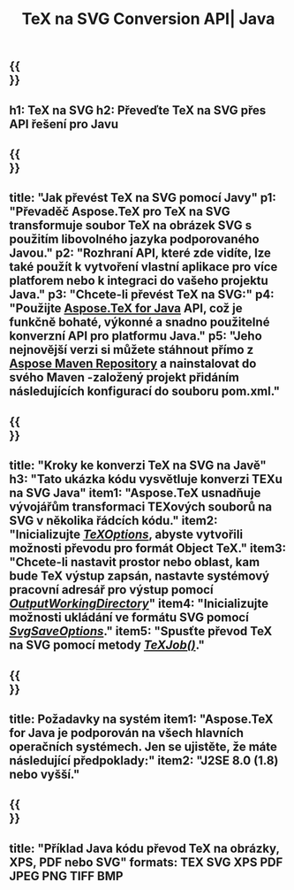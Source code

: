 ﻿---
translation: true
template: /_templates/_conversion-child-java.md
title: TeX na SVG Conversion API| Java
description: Funkce konverze TeX do SVG. Integrujte tuto místní knihovnu Java do svého projektu nebo použijte multiplatformní aplikace pro převod TeXu na SVG.
keywords: tex to svg api java, tex2svg integrovat
url: /java/conversion/tex-to-svg/
family: tex
platformtag: java
feature: conversion
informat: TEX
outformat: SVG
otherformats: BMP PNG JPEG TIFF PDF XPS
---

{{<section banner>}}
---
h1: TeX na SVG
h2: Převeďte TeX na SVG přes API řešení pro Javu
---

{{<section overview>}}
---
title: "Jak převést TeX na SVG pomocí Javy"
p1: "Převaděč Aspose.TeX pro TeX na SVG transformuje soubor TeX na obrázek SVG s použitím libovolného jazyka podporovaného Javou."
p2: "Rozhraní API, které zde vidíte, lze také použít k vytvoření vlastní aplikace pro více platforem nebo k integraci do vašeho projektu Java."
p3: "Chcete-li převést TeX na SVG:"
p4: "Použijte [Aspose.TeX for Java](https://products.aspose.com/tex/java) API, což je funkčně bohaté, výkonné a snadno použitelné konverzní API pro platformu Java."
p5: "Jeho nejnovější verzi si můžete stáhnout přímo z [Aspose Maven Repository](https://repository.aspose.com/tex/) a nainstalovat do svého Maven -založený projekt přidáním následujících konfigurací do souboru pom.xml."
---

{{<section feature1>}}
---
title: "Kroky ke konverzi TeX na SVG na Javě"
h3: "Tato ukázka kódu vysvětluje konverzi TEXu na SVG Java"
item1: "Aspose.TeX usnadňuje vývojářům transformaci TEXových souborů na SVG v několika řádcích kódu."
item2: "Inicializujte [*TeXOptions*](https://reference.aspose.com/tex/java/com.aspose.tex/TeXOptions), abyste vytvořili možnosti převodu pro formát Object TeX."
item3: "Chcete-li nastavit prostor nebo oblast, kam bude TeX výstup zapsán, nastavte systémový pracovní adresář pro výstup pomocí [*OutputWorkingDirectory*](https://reference.aspose.com/tex/java/com.aspose.tex/TeXOptions#getOutputWorkingDirectory--)"
item4: "Inicializujte možnosti ukládání ve formátu SVG pomocí [*SvgSaveOptions*](https://reference.aspose.com/tex/java/com.aspose.tex.rendering/SvgSaveOptions)."
item5: "Spusťte převod TeX na SVG pomocí metody [*TeXJob()*](https://reference.aspose.com/tex/java/com.aspose.tex/TeXJob)."
---

{{<section feature2>}}
---
title: Požadavky na systém
item1: "Aspose.TeX for Java je podporován na všech hlavních operačních systémech. Jen se ujistěte, že máte následující předpoklady:"
item2: "J2SE 8.0 (1.8) nebo vyšší."
---

{{<section widget>}}
---
title: "Příklad Java kódu převod TeX na obrázky, XPS, PDF nebo SVG"
formats: TEX SVG XPS PDF JPEG PNG TIFF BMP
---